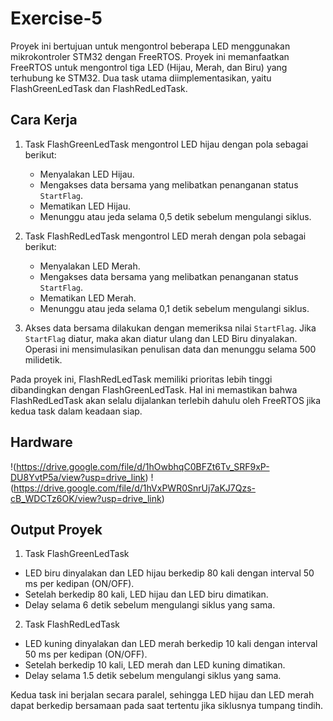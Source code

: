 # Exercise-5

Proyek ini bertujuan untuk mengontrol beberapa LED menggunakan mikrokontroler STM32 dengan FreeRTOS. Proyek ini memanfaatkan FreeRTOS untuk mengontrol tiga LED (Hijau, Merah, dan Biru) yang terhubung ke STM32. Dua task utama diimplementasikan, yaitu FlashGreenLedTask dan FlashRedLedTask.

## Cara Kerja

1. Task FlashGreenLedTask mengontrol LED hijau dengan pola sebagai berikut:
   - Menyalakan LED Hijau.
   - Mengakses data bersama yang melibatkan penanganan status `StartFlag`.
   - Mematikan LED Hijau.
   - Menunggu atau jeda selama 0,5 detik sebelum mengulangi siklus.

2. Task FlashRedLedTask mengontrol LED merah dengan pola sebagai berikut:
   - Menyalakan LED Merah.
   - Mengakses data bersama yang melibatkan penanganan status `StartFlag`.
   - Mematikan LED Merah.
   - Menunggu atau jeda selama 0,1 detik sebelum mengulangi siklus.

3. Akses data bersama dilakukan dengan memeriksa nilai `StartFlag`. Jika `StartFlag` diatur, maka akan diatur ulang dan LED Biru dinyalakan. Operasi ini mensimulasikan penulisan data dan menunggu selama 500 milidetik.

Pada proyek ini, FlashRedLedTask memiliki prioritas lebih tinggi dibandingkan dengan FlashGreenLedTask. Hal ini memastikan bahwa FlashRedLedTask akan selalu dijalankan terlebih dahulu oleh FreeRTOS jika kedua task dalam keadaan siap.

## Hardware
!(https://drive.google.com/file/d/1hOwbhqC0BFZt6Tv_SRF9xP-DU8YvtP5a/view?usp=drive_link)
!(https://drive.google.com/file/d/1hVxPWR0SnrUj7aKJ7Qzs-cB_WDCTz6OK/view?usp=drive_link)

## Output Proyek
1. Task FlashGreenLedTask
- LED biru dinyalakan dan LED hijau berkedip 80 kali dengan interval 50 ms per kedipan (ON/OFF).
- Setelah berkedip 80 kali, LED hijau dan LED biru dimatikan.
- Delay selama 6 detik sebelum mengulangi siklus yang sama.
2. Task FlashRedLedTask
- LED kuning dinyalakan dan LED merah berkedip 10 kali dengan interval 50 ms per kedipan (ON/OFF).
- Setelah berkedip 10 kali, LED merah dan LED kuning dimatikan.
- Delay selama 1.5 detik sebelum mengulangi siklus yang sama.

Kedua task ini berjalan secara paralel, sehingga LED hijau dan LED merah dapat berkedip bersamaan pada saat tertentu jika siklusnya tumpang tindih.
